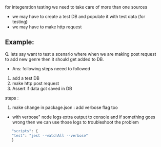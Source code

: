 for integeration testing we need to take care of more than one sources

- we may have to create a test DB and populate it with test data (for testing)
- we may have to make http request

## Example:

Q. lets say want to test a scenario where when we are making post request to add new genre then it should get added to DB.

- Ans: following steps neeed to followed

1. add a test DB
2. make http post request
3. Assert if data got saved in DB

steps :

1. make change in package.json : add verbose flag too

- with verbose" node logs extra output to console and if something goes wrong then we can use those logs to troubleshoot the problem

```js
   "scripts": {
   "test": "jest --watchAll --verbose"
   }
```
